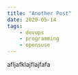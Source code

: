 ```yaml
---
title: "Another Post"
date: 2020-05-14
tags:
    - devops
    - programming
    - opensuse
---
```


afljafklajflajfafa
